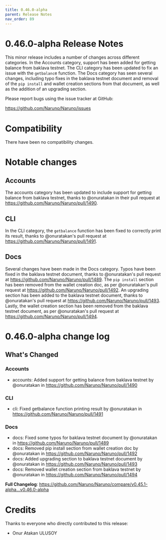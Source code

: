 ```yaml
---
title: 0.46.0-alpha
parent: Release Notes
nav_order: 89
---
```


# 0.46.0-alpha Release Notes

This minor release includes a number of changes across different categories. In the Accounts category, support has been added for getting balance from baklava testnet. The CLI category has been updated to fix an issue with the `getbalanc`e function. The Docs category has seen several changes, including typo fixes in the baklava testnet document and removal of the `pip install` and wallet creation sections from that document, as well as the addition of an upgrading section.

Please report bugs using the issue tracker at GitHub:

<https://github.com/Naruno/Naruno/issues>

# Compatibility

There have been no compatibility changes.

# Notable changes

## Accounts
The accounts category has been updated to include support for getting balance from baklava testnet, thanks to @onuratakan in their pull request at https://github.com/Naruno/Naruno/pull/1490.

## CLI
In the CLI category, the `getbalance` function has been fixed to correctly print its result, thanks to @onuratakan's pull request at https://github.com/Naruno/Naruno/pull/1491.

## Docs
Several changes have been made in the Docs category. Typos have been fixed in the baklava testnet document, thanks to @onuratakan's pull request at https://github.com/Naruno/Naruno/pull/1489. The `pip install` section has been removed from the wallet creation doc, as per @onuratakan's pull request at https://github.com/Naruno/Naruno/pull/1492. An upgrading section has been added to the baklava testnet document, thanks to @onuratakan's pull request at https://github.com/Naruno/Naruno/pull/1493. Lastly, the wallet creation section has been removed from the baklava testnet document, as per @onuratakan's pull request at https://github.com/Naruno/Naruno/pull/1494.


# 0.46.0-alpha change log

<!-- Release notes generated using configuration in .github/release.yml at master -->

## What's Changed
### Accounts
* accounts: Added support for getting balance from baklava testnet by @onuratakan in https://github.com/Naruno/Naruno/pull/1490
### CLI
* cli: Fixed getbalance function printing result by @onuratakan in https://github.com/Naruno/Naruno/pull/1491
### Docs
* docs: Fixed some typos for baklava testnet document by @onuratakan in https://github.com/Naruno/Naruno/pull/1489
* docs: Removed pip install section from wallet creation doc by @onuratakan in https://github.com/Naruno/Naruno/pull/1492
* docs: Added upgrading section to baklava testnet document by @onuratakan in https://github.com/Naruno/Naruno/pull/1493
* docs: Removed wallet creation section from baklava testnet by @onuratakan in https://github.com/Naruno/Naruno/pull/1494


**Full Changelog**: https://github.com/Naruno/Naruno/compare/v0.45.1-alpha...v0.46.0-alpha

# Credits

Thanks to everyone who directly contributed to this release:

- Onur Atakan ULUSOY
